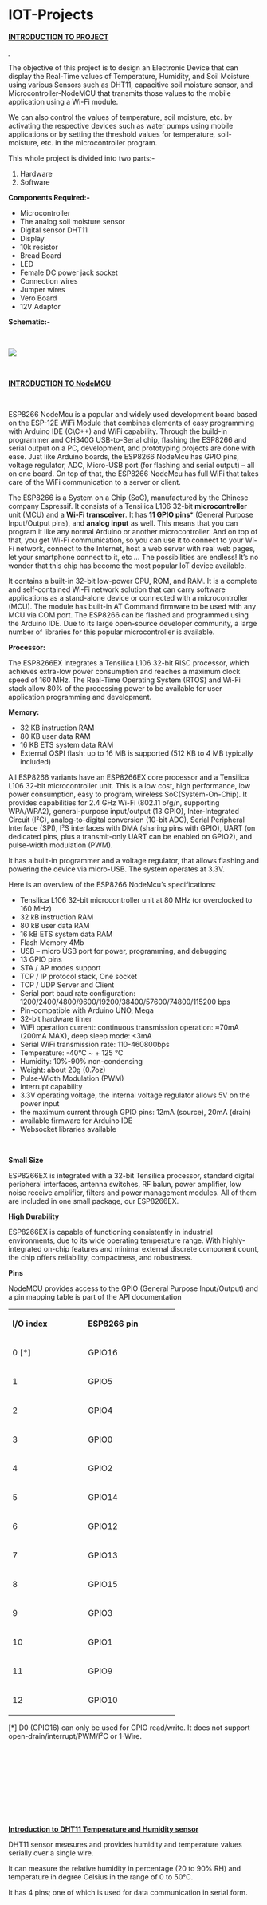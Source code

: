 # IOT-Projects
 
<p><strong><u>INTRODUCTION TO PROJECT</u></strong></p>
<p><strong><u>&nbsp;</u></strong></p>
<p>The objective of this project is to design an Electronic Device that can display the Real-Time values of Temperature, Humidity, and Soil Moisture using various Sensors such as DHT11, capacitive soil moisture sensor, and Microcontroller-NodeMCU that transmits those values to the mobile application using a Wi-Fi module.</p>
<p>We can also control the values of temperature, soil moisture, etc. by activating the respective devices such as water pumps using mobile applications or by setting the threshold values for temperature, soil-moisture, etc. in the microcontroller program.</p>
<p>This whole project is divided into two parts:-</p>
<ol>
<li>Hardware</li>
<li>Software</li>
</ol>
<p><strong>Components Required:-</strong></p>
<ul>
<li>Microcontroller</li>
<li>The analog soil moisture sensor</li>
<li>Digital sensor DHT11</li>
<li>Display</li>
<li>10k resistor</li>
<li>Bread Board</li>
<li>LED</li>
<li>Female DC power jack socket</li>
<li>Connection wires</li>
<li>Jumper wires</li>
<li>Vero Board</li>
<li>12V Adaptor</li>
</ul>
<p><strong>Schematic:-</strong></p>
<p><strong>&nbsp;</strong></p>
<img src="https://github.com/Dhirajsharmain/IOT-Projects/blob/master/minor.png"></img>
<p><strong>&nbsp;</strong></p>
<p><strong><u>INTRODUCTION TO NodeMCU</u></strong></p>
<p>&nbsp;</p>
<p>ESP8266 NodeMcu is a popular and widely used development board based on the ESP-12E WiFi Module that combines elements of easy programming with Arduino IDE (C\C++) and WiFi capability. Through the build-in programmer and CH340G USB-to-Serial chip, flashing the ESP8266 and serial output on a PC, development, and prototyping projects are done with ease. Just like Arduino boards, the ESP8266 NodeMcu has GPIO pins, voltage regulator, ADC, Micro-USB port (for flashing and serial output) &ndash; all on one board. On top of that, the ESP8266 NodeMcu has full WiFi that takes care of the WiFi communication to a server or client.</p>
<p>The ESP8266 is a System on a Chip (SoC), manufactured by the Chinese company Espressif. It consists of a Tensilica L106 32-bit <strong>microcontroller</strong> unit (MCU) and a <strong>Wi-Fi transceiver</strong>. It has <strong>11 GPIO pins</strong>* (General Purpose Input/Output pins), and&nbsp;<strong>analog input</strong> as well. This means that you can program it like any normal Arduino or another microcontroller. And on top of that, you get Wi-Fi communication, so you can use it to connect to your Wi-Fi network, connect to the Internet, host a web server with real web pages, let your smartphone connect to it, etc &hellip; The possibilities are endless! It&rsquo;s no wonder that this chip has become the most popular IoT device available.</p>
<p>It contains a built-in 32-bit low-power CPU, ROM, and RAM. It is a complete and self-contained Wi-Fi network solution that can carry software applications as a stand-alone device or connected with a microcontroller (MCU). The module has built-in AT Command firmware to be used with any MCU via COM port. The ESP8266 can be flashed and programmed using the Arduino IDE. Due to its large open-source developer community, a large number of libraries for this popular microcontroller is available.</p>
<p><strong>Processor:</strong></p>
<p>The ESP8266EX integrates a Tensilica L106 32-bit RISC processor, which achieves extra-low power consumption and reaches a maximum clock speed of 160 MHz. The Real-Time Operating System (RTOS) and Wi-Fi stack allow 80% of the processing power to be available for user application programming and development.</p>
<p><strong>Memory:</strong></p>
<ul>
<li>32 KB instruction RAM</li>
<li>80 KB user data RAM</li>
<li>16 KB ETS system data RAM</li>
<li>External QSPI flash: up to 16 MB is supported (512 KB to 4 MB typically included)</li>
</ul>
<p>All ESP8266 variants have an ESP8266EX&nbsp;core processor and a Tensilica L106 32-bit microcontroller unit. This is a low cost, high performance, low power consumption, easy to program, wireless SoC(System-On-Chip). It provides capabilities for 2.4 GHz Wi-Fi (802.11 b/g/n, supporting WPA/WPA2), general-purpose input/output (13 GPIO), Inter-Integrated Circuit (I&sup2;C), analog-to-digital conversion (10-bit ADC), Serial Peripheral Interface (SPI), I&sup2;S interfaces with DMA (sharing pins with GPIO), UART (on dedicated pins, plus a transmit-only UART can be enabled on GPIO2), and pulse-width modulation (PWM).</p>
<p>It has a built-in programmer and a voltage regulator, that allows flashing and powering the device via micro-USB. The system operates at 3.3V.</p>
<p>Here is an overview of the ESP8266 NodeMcu&rsquo;s specifications:</p>
<ul>
<li>Tensilica L106 32-bit microcontroller unit at 80 MHz (or overclocked to 160 MHz)</li>
<li>32 kB instruction RAM</li>
<li>80 kB user data RAM</li>
<li>16 kB ETS system data RAM</li>
<li>Flash Memory 4Mb</li>
<li>USB &ndash; micro USB port for power, programming, and debugging</li>
<li>13 GPIO pins</li>
<li>STA / AP modes support</li>
<li>TCP / IP protocol stack, One socket</li>
<li>TCP / UDP Server and Client</li>
<li>Serial port baud rate configuration: 1200/2400/4800/9600/19200/38400/57600/74800/115200 bps</li>
<li>Pin-compatible with Arduino UNO, Mega</li>
<li>32-bit hardware timer</li>
<li>WiFi operation current: continuous transmission operation: &asymp;70mA (200mA MAX), deep sleep mode: &lt;3mA</li>
<li>Serial WiFi transmission rate: 110-460800bps</li>
<li>Temperature: -40℃ ~ + 125 ℃</li>
<li>Humidity: 10%-90% non-condensing</li>
<li>Weight: about 20g (0.7oz)</li>
<li>Pulse-Width Modulation (PWM)</li>
<li>Interrupt capability</li>
<li>3.3V operating voltage, the internal voltage regulator allows 5V on the power input</li>
<li>the maximum current through GPIO pins: 12mA (source), 20mA (drain)</li>
<li>available firmware for Arduino IDE</li>
<li>Websocket libraries available</li>
</ul>
<p><strong>&nbsp;</strong></p>
<p><strong>Small Size</strong></p>
<p>ESP8266EX is integrated with a 32-bit Tensilica processor, standard digital peripheral interfaces, antenna switches, RF balun, power amplifier, low noise receive amplifier, filters and power management modules. All of them are included in one small package, our ESP8266EX.</p>
<p><strong>High Durability</strong></p>
<p>ESP8266EX is capable of functioning consistently in industrial environments, due to its wide operating temperature range. With highly-integrated on-chip features and minimal external discrete component count, the chip offers reliability, compactness, and robustness.</p>
<p><strong>Pins</strong></p>
<p>NodeMCU provides access to the GPIO (General Purpose Input/Output) and a pin mapping table is part of the API documentation</p>
<table width="309">
<tbody>
<tr>
<td width="136">
<p><strong>I/O index </strong></p>
</td>
<td width="167">
<p><strong>ESP8266 pin </strong></p>
</td>
</tr>
<tr>
<td width="136">
<p>0 [*]</p>
</td>
<td width="167">
<p>GPIO16</p>
</td>
</tr>
<tr>
<td width="136">
<p>1</p>
</td>
<td width="167">
<p>GPIO5</p>
</td>
</tr>
<tr>
<td width="136">
<p>2</p>
</td>
<td width="167">
<p>GPIO4</p>
</td>
</tr>
<tr>
<td width="136">
<p>3</p>
</td>
<td width="167">
<p>GPIO0</p>
</td>
</tr>
<tr>
<td width="136">
<p>4</p>
</td>
<td width="167">
<p>GPIO2</p>
</td>
</tr>
<tr>
<td width="136">
<p>5</p>
</td>
<td width="167">
<p>GPIO14</p>
</td>
</tr>
<tr>
<td width="136">
<p>6</p>
</td>
<td width="167">
<p>GPIO12</p>
</td>
</tr>
<tr>
<td width="136">
<p>7</p>
</td>
<td width="167">
<p>GPIO13</p>
</td>
</tr>
<tr>
<td width="136">
<p>8</p>
</td>
<td width="167">
<p>GPIO15</p>
</td>
</tr>
<tr>
<td width="136">
<p>9</p>
</td>
<td width="167">
<p>GPIO3</p>
</td>
</tr>
<tr>
<td width="136">
<p>10</p>
</td>
<td width="167">
<p>GPIO1</p>
</td>
</tr>
<tr>
<td width="136">
<p>11</p>
</td>
<td width="167">
<p>GPIO9</p>
</td>
</tr>
<tr>
<td width="136">
<p>12</p>
</td>
<td width="167">
<p>GPIO10</p>
</td>
</tr>
</tbody>
</table>
<p>[*] D0 (GPIO16) can only be used for GPIO read/write. It does not support open-drain/interrupt/PWM/I&sup2;C or 1-Wire.</p>
<p><strong>&nbsp;</strong></p>
<p><strong>&nbsp;</strong></p>
<p><strong>&nbsp;</strong></p>
<p><strong>&nbsp;</strong></p>
<p><strong>&nbsp;</strong></p>
<p><strong><u>Introduction to DHT11 Temperature and Humidity sensor</u></strong></p>
<p>DHT11 sensor measures and provides humidity and temperature values serially over a single wire.</p>
<p>It can measure the relative humidity in percentage (20 to 90% RH) and temperature in degree Celsius in the range of 0 to 50&deg;C.</p>
<p>It has 4 pins; one of which is used for data communication in serial form.</p>
<p>&nbsp;</p>
<p><strong>&nbsp;</strong></p>
<p><strong>&nbsp;</strong></p>
<p><strong>&nbsp;</strong></p>
<p><strong>&nbsp;</strong></p>
<p><strong>&nbsp;</strong></p>
<p><strong>&nbsp;</strong></p>
<p><strong>Interfacing Diagram</strong></p>
<p>NodeMCU interfaced with DHT11</p>
<p><strong>NodeMCU LUA based functions for DHT module</strong></p>
<p>Let&rsquo;s see the LUA based functions of NodeMCU that can be used for DHT modules to read the Temperature and Humidity.</p>
<p><strong>dht.read()</strong></p>
<p>This function is used to read data from all kinds of DHT sensors, including DHT11, 21, 22, 33, 44 humidity temperature sensors.</p>
<p><strong>Syntax:</strong> dht.read(pin)</p>
<p><strong>&nbsp;</strong></p>
<p><strong>&nbsp;</strong></p>
<p><strong>What is a Humidity Sensor?</strong></p>
<p>Humidity Sensors are the low cost-sensitive electronic devices used to measure the humidity of the air. These are also known as Hygrometers. Humidity can be measured as Relative humidity, Absolute humidity, and Specific humidity. Based on the type of humidity measured by the&nbsp;sensor, these are classified as Relative Humidity sensor and Absolute Humidity sensor.</p>
<p>Based on the parameters used to measure humidity, these sensors are also classified as Capacitive Humidity Sensor, Resistive Humidity Sensor, and Thermal Conductivity Humidity Sensor.</p>
<p>Some of the parameters to consider while choosing these sensors are Accuracy, Linearity, Reliability, Repeatability, and Response time.</p>
<p><strong>&nbsp;</strong></p>
<p><strong>Working Principle of Humidity Sensor</strong></p>
<p>Relative humidity sensors usually contain a humidity sensing element along with a thermistor to measure temperature. For a capacitive sensor, the sensing element is a capacitor. Here the change in electrical permittivity of the dielectric material is measured to calculate the relative humidity values.</p>
<p>Low resistivity materials are used for the construction of a Resistive sensor. This resistive material is placed on top of two electrodes. Change in the resistivity value of this material is used to measure the change in humidity.</p>
<p><strong>DHT11 Specifications:</strong></p>
<ul>
<li>Operating Voltage: 3.5V to 5.5V</li>
<li>Operating current: 0.3mA (measuring) 60uA (standby)</li>
<li>Output: Serial data</li>
<li>Temperature Range: 0&deg;C to 50&deg;C</li>
<li>Humidity Range: 20% to 90%</li>
<li>Resolution: Temperature and Humidity both are 16-bit</li>
<li>Accuracy: &plusmn;1&deg;C and &plusmn;1%</li>
</ul>
<p>&nbsp;</p>
<p>DHT11 Equivalent Temperature Sensors are:</p>
<ul>
<li>DHT22</li>
<li>AM2302</li>
<li>SHT71</li>
</ul>
<p>Other Temperature Sensors are:</p>
<ol>
<li>Thermocouple</li>
<li>TMP100</li>
<li>LM75</li>
<li>DS18820</li>
<li>SHT15</li>
<li>LM35DZ</li>
<li>TPA81</li>
<li>D6T</li>
</ol>
<p>&nbsp;</p>
<p><strong>Applications:</strong></p>
<ul>
<li>Measure temperature and humidity</li>
<li>Local Weather station</li>
<li>Automatic climate control</li>
<li>Environment monitoring</li>
</ul>
<p><strong>&nbsp;</strong></p>
<p><strong><u>&nbsp;</u></strong></p>
<p><strong><u>Introduction to OLED 128X32</u></strong></p>
<p>&nbsp;</p>
<p>&nbsp;</p>
<ul>
<li>OLED is an organic light-emitting diode that emits light in response to an electric current. An OLED display works with no backlight so it can display deep black levels. It is small in size and light in weight than Liquid Crystal Displays</li>
<li>128x64 OLED display is a simple dot-matrix graphic display. It has 128 columns and 64 rows which makes it a display of a total 128x64 = 8192 pixels. By just turning on/off these pixels led we can display a graphical image of any shape on it.</li>
</ul>
<p><strong>Specifications:</strong></p>
<ol>
<li>OLED display, no need backlight, self-illumination,</li>
<li>The display performance is better than the traditional LCD display, also lower consumption.</li>
<li>Driver IC: SSD1306</li>
<li>Size: 0.91 inch OLED</li>
<li>Resolution: 128 x 32</li>
<li>IIC interface</li>
<li>Display Color: white</li>
<li>Description:</li>
</ol>
<p>&nbsp; &nbsp;&nbsp;GND: Power Ground</p>
<p>&nbsp;&nbsp; VCC: Power + (DC 3.3 ~5v)</p>
<p>&nbsp;&nbsp; SCL: Clock Line</p>
<p>&nbsp;&nbsp; SDA: Data Line</p>
<p>&nbsp;</p>
<p>They do not require a backlight since the display creates its own light. Hence, they consume less power. Both I2C and SPI based OLED modules are available in the market.</p>
<p>OLED displays are driven by SSD1306 driver IC. SSD1306 is a CMOS OLED driver with a controller for the OLED dot-matrix graphic display system. Due to the use of the SSD1306 driver, the number of external components required and power consumption has reduced.</p>
<p>The OLED display is used for displaying text, images, and various patterns. It is also suitable for mobile phone sub-display, MP3 players, calculators, etc.</p>
<p>The OLED display has 256 steps for brightness control.</p>
<p>The OLED display is also available with different resolutions like 128x32, 128x64. The OLED display in the above image has a resolution of 128x64 pixels.</p>
<p><strong>Available Interfaces for OLED</strong></p>
<p>The OLED display module can be interfaced with microcontrollers using three interfaces given below:&nbsp; &nbsp;</p>
<p><strong>6800/8000 series compatible Parallel Interface</strong></p>
<p>In this interface, 8-bit data send/receive could be done through parallel lines i.e. D0-D7.</p>
<p><strong>I2C interface</strong></p>
<p>In this interface, data send/receive could be done serially through the SDA line.</p>
<p><strong>Serial Peripheral Interface</strong></p>
<p>In this interface, data send/receive could be done serially through SDI and SDO lines.</p>
<p>There are different types of OLED modules are available in the market, having different resolutions, communication protocol (as discussed in the above&nbsp;<strong>Available Interfaces for OLED</strong>&nbsp;section), and pixel colors (e.g. blue, yellow, white). Some modules support multi-colors as well.</p>
<p><strong>OLED Display Pins (I2C interface)</strong></p>
<p><strong>SDA (Serial Data):</strong></p>
<p>SDA is used to transmit data between master and slave. The data and acknowledgment are sent through SDA.</p>
<p><strong>SCL (Serial Clock):</strong></p>
<p>It is a clock signal. This pin transmits clocks to the slave, SCL. Data will be sent to other devices on the clock tick event. Only the master device has control over this SCL line</p>
<p><strong>VCC:</strong> This is a power supply pin. +3.3V supply is required. More than 3.3 V supply can damage the display.</p>
<p><strong>GND:</strong> This is the Ground pin. Connect the ground of supply to this pin.</p>
<p><strong>Row and Column Mapping on OLED</strong></p>
<ul>
<li>The display has a total of 8 pages, 64 rows, and 128 Columns.</li>
<li>Each page contains 8 rows and 128 columns.</li>
<li>The display has a total of 128 columns called segments.</li>
<li>For displaying data at the first location set page address to 0 and column address to 0. We should also select the end address of the page and column.</li>
<li>The maximum end address of the page is 07H and the Maximum column address is 7F H.</li>
</ul>
<p>&nbsp;</p>
<p><strong><u>Introduction to Capacitive Soil Moisture Sensor V2.0</u></strong></p>
<p>&nbsp;</p>
<p>The Capacitive Soil Moisture Sensor V2.0 measures soil moisture levels by capacitive sensing rather than resistive sensing like other sensors on the market. It is made of corrosion-resistant material which gives it an excellent service life. Insert it into the soil around your plants and monitor the moisture level.</p>
<p>This module includes an on-board voltage regulator which gives it an operating voltage range of 3.3 ~ 5.5V. It is perfect for low-voltage MCUs, both 3.3V, and 5V. For compatibility with a Raspberry Pi, it will need an ADC converter.</p>
<p><strong>SPECIFICATIONS</strong></p>
<p>Operating Voltage&nbsp;&nbsp;&nbsp;&nbsp;&nbsp;&nbsp;&nbsp;&nbsp;&nbsp;&nbsp;&nbsp;&nbsp;&nbsp;&nbsp;&nbsp;&nbsp;&nbsp;&nbsp;&nbsp;&nbsp;&nbsp; 3.3 ~ 5.5 VDC</p>
<p>Output Voltage&nbsp;&nbsp;&nbsp;&nbsp;&nbsp;&nbsp;&nbsp;&nbsp;&nbsp;&nbsp;&nbsp;&nbsp;&nbsp;&nbsp;&nbsp;&nbsp;&nbsp;&nbsp;&nbsp;&nbsp;&nbsp;&nbsp;&nbsp;&nbsp;&nbsp;&nbsp; 0 ~ 3.0VDC</p>
<p>Operating Current&nbsp;&nbsp;&nbsp;&nbsp;&nbsp;&nbsp;&nbsp;&nbsp;&nbsp;&nbsp;&nbsp;&nbsp;&nbsp;&nbsp;&nbsp;&nbsp;&nbsp;&nbsp;&nbsp;&nbsp;&nbsp; 5mA</p>
<p>Interface&nbsp;&nbsp;&nbsp;&nbsp;&nbsp;&nbsp;&nbsp;&nbsp;&nbsp;&nbsp;&nbsp;&nbsp;&nbsp;&nbsp;&nbsp;&nbsp; &nbsp;&nbsp;&nbsp;&nbsp;&nbsp;&nbsp;&nbsp;&nbsp;&nbsp;&nbsp;&nbsp;&nbsp;&nbsp;&nbsp;&nbsp;&nbsp;&nbsp;&nbsp;&nbsp;&nbsp;&nbsp;PH2.54-3P</p>
<p>Dimensions mm (LxWxH)&nbsp;&nbsp;&nbsp;&nbsp;&nbsp;&nbsp;&nbsp;&nbsp; 98 x 23 x 4</p>
<p>Weight (gm)&nbsp;&nbsp;&nbsp;&nbsp;&nbsp;&nbsp;&nbsp;&nbsp;&nbsp;&nbsp;&nbsp;&nbsp;&nbsp;&nbsp;&nbsp;&nbsp;&nbsp;&nbsp;&nbsp;&nbsp;&nbsp;&nbsp;&nbsp;&nbsp;&nbsp;&nbsp;&nbsp;&nbsp;&nbsp;&nbsp;&nbsp; 15</p>
<p><strong>&nbsp;</strong></p>
<p><strong>Features:</strong></p>
<ol>
<li>Supports 3-Pin Gravity Sensor interface</li>
<li>Analog output</li>
</ol>
<p><strong>Applications:</strong></p>
<ol>
<li>Garden plants</li>
<li>Moisture detection</li>
<li>Intelligent agriculture</li>
</ol>
<p>&nbsp;</p>
<p><strong>How Does a Capacitive Moisture Sensor Work?</strong></p>
<p>Simply stated, a capacitor stores electrical charge.</p>
<p>The electrical component known as a capacitor consists of three pieces. &nbsp;A positive plate, a negative plate, and space in-between the plates, known as the dielectric. &nbsp;The physical form and construction of practical capacitors vary widely and many&nbsp;capacitor types&nbsp;are in common use. Most capacitors contain at least two&nbsp;electrical conductors&nbsp;often in the form of metallic plates or surfaces separated by a&nbsp;<strong>dielectric</strong>&nbsp;medium.</p>
<p>A capacitive moisture sensor works by measuring the changes in capacitance caused by the changes in the dielectric.&nbsp;It does not measure moisture directly (pure water does not conduct electricity well), &nbsp;instead, it measures the ions that are dissolved in the moisture &nbsp;These ions and their concentration can be affected by a number of factors, for example adding fertilizer for instance will decrease the resistance of the soil. &nbsp;Capacitive measuring basically measures the dielectric that is formed by the soil and the water is the most important factor that affects the dielectric.</p>
<p>Capacitive measuring has some advantages, It not only avoids corrosion of the probe but also gives a better reading of the moisture content of the soil as opposed to using a resistive soil moisture sensor. &nbsp; Since the contacts (the plus plate and the minus plate of the capacitor) are not exposed to the soil, there is no corrosion of the sensor itself.</p>
<p>The capacitance of the sensor is measured by means of a&nbsp;<strong>555</strong>&nbsp;based circuit that produces a voltage proportional to the capacitor inserted in the soil. &nbsp; We then measure this voltage by use of an Analog to Digital Converter which produces a number that we can then interpret as soil moisture.</p>
<p>The final output value is affected by probe insertion depth and how tight the soil packed around it is. Value_1 is the value for dry soil and Value_2 is the value for saturated soil.<br /> For example: Value_1 = 520; Value_2 = 260.<br /> The range will be divided into three sections: dry, wet, water. Their related values are:</p>
<ul>
<li>Dry: (520 430]</li>
<li>Wet: (430 350]</li>
<li>Water: (350 260]</li>
</ul>
<p>Assuming&nbsp;<strong>linearity</strong>,&nbsp; you can convert these values to a &ldquo;percent&rdquo; of water. &nbsp;Just remember, in reality, Dry is not 0% moisture and &ldquo;Water&rdquo; may not be 100% moisture, at least at the lower values. &nbsp;Still, it is a useful measurement.</p>
<p>&nbsp;</p>
<p>System design flow</p>
<p><strong>Final View</strong></p>
<p>&nbsp;</p>
<img src="https://github.com/Dhirajsharmain/IOT-Projects/blob/master/final%20minor.png"></img>
<p>&nbsp;</p>

<p><strong>SUMMARY AND CONCLUSION</strong></p>
<p>Plant monitoring and smart gardening system using IoT with the help of a micro-controller helps to ease the most tedious job of gardening for plant lovers who are in a time of rush. This system monitors various garden parameters and informs the user about the details of the garden through their smartphone.&nbsp; It also helps to solve many issues occurring in the existing plant watering and gardening system. It helps to save water and utility bills.&nbsp; Plant monitoring and smart gardening using&nbsp; IoT with the help of the microcontroller will bring more convenience and comfort to people&lsquo;s lives for taking care of their garden.&nbsp; Any&nbsp; Android supported device can be used to install the smart gardening system. The user can control and monitor the environment of the garden using the android application. The controller in this system&nbsp; (Raspberry&nbsp; Pi)&nbsp; provides&nbsp; an&nbsp; economic and efficient platform to implement the plant monitoring and smart gardening system using IOT [16]. The main advantage of the smart gardening system is that the user can monitor the garden using the&nbsp; internet from&nbsp; far&nbsp; distances&nbsp; during&nbsp; leisure time&nbsp; or whenever necessary.</p>
<p><strong>FUTURE ASPECTS :-</strong></p>
<p>In future aspects we can develop a robot which compares the color of the leaf with an already saved picture of the leaf using digital&nbsp; image&nbsp; processing&nbsp; technique&nbsp; to&nbsp; identify&nbsp; whether&nbsp; the plant is&nbsp; in good&nbsp; condition or if&nbsp; there is&nbsp; any other nutritional deficiency. This can be further developed by making the robot to&nbsp; take&nbsp; care&nbsp; of&nbsp; the&nbsp; whole&nbsp; garden&nbsp; without&nbsp; the&nbsp; presence&nbsp; of humans.Digital&nbsp; Image&nbsp; processing&nbsp; technique&nbsp; to&nbsp; identify&nbsp; the plant&lsquo;s health. Further can be&nbsp; developed for smart agriculture, where robots may be used for harvesting yield and manure.</p>
<p>&nbsp;</p>
<p><strong>REFERENCES:-</strong></p>
<ul>
<li>COM</li>
<li>Wikipedia</li>
<li>UIET FACULTY</li>
<li>National Institute of Electronics and Information Technology Faculty</li>
<li>Android Developer Forum</li>
</ul>
